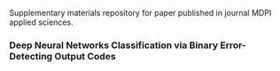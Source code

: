 Supplementary materials repository for paper published in journal  MDPI applied sciences.

### Deep Neural Networks Classification via Binary Error-Detecting Output Codes
